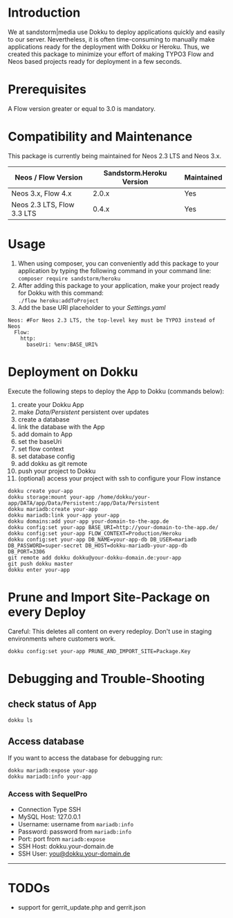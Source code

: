 # Introduction
We at sandstorm|media use Dokku to deploy applications quickly and easily to our server. Nevertheless, it is often time-consuming to manually make applications ready for the deployment with Dokku or Heroku. Thus, we created this package to minimize your effort of making TYPO3 Flow and Neos based projects ready for deployment in a few seconds.

# Prerequisites
A Flow version greater or equal to 3.0 is mandatory.

# Compatibility and Maintenance
This package is currently being maintained for Neos 2.3 LTS and Neos 3.x.

| Neos / Flow Version        | Sandstorm.Heroku Version         | Maintained |
|----------------------------|----------------------------------|------------|
| Neos 3.x, Flow 4.x         | 2.0.x                            | Yes        |
| Neos 2.3 LTS, Flow 3.3 LTS | 0.4.x                            | Yes        |

# Usage

1. When using composer, you can conveniently add this package to your application by typing the following command in your command line:  
    `composer require sandstorm/heroku`
2. After adding this package to your application, make your project ready for Dokku with this command:  
    `./flow heroku:addToProject`
3. Add the base URI placeholder to your *Settings.yaml*

```
Neos: #For Neos 2.3 LTS, the top-level key must be TYPO3 instead of Neos
  Flow:
    http:
      baseUri: %env:BASE_URI%
```

# Deployment on Dokku

Execute the following steps to deploy the App to Dokku (commands below):

1. create your Dokku App
1. make *Data/Persistent* persistent over updates
1. create a database
1. link the database with the App
1. add domain to App
1. set the baseUri
1. set flow context
1. set database config
1. add dokku as git remote
1. push your project to Dokku
1. (optional) access your project with ssh to configure your Flow instance

``` 
dokku create your-app
dokku storage:mount your-app /home/dokku/your-app/DATA/app/Data/Persistent:/app/Data/Persistent
dokku mariadb:create your-app
dokku mariadb:link your-app your-app
dokku domains:add your-app your-domain-to-the-app.de
dokku config:set your-app BASE_URI=http://your-domain-to-the-app.de/
dokku config:set your-app FLOW_CONTEXT=Production/Heroku
dokku config:set your-app DB_NAME=your-app-db DB_USER=mariadb DB_PASSWORD=super-secret DB_HOST=dokku-mariadb-your-app-db DB_PORT=3306
git remote add dokku dokku@your-dokku-domain.de:your-app
git push dokku master
dokku enter your-app
```

# Prune and Import Site-Package on every Deploy

Careful: This deletes all content on every redeploy. Don't use in staging environments where customers work.

```
dokku config:set your-app PRUNE_AND_IMPORT_SITE=Package.Key
```

# Debugging and Trouble-Shooting

## check status of App

```
dokku ls
```

## Access database

If you want to access the database for debugging run:

```
dokku mariadb:expose your-app
dokku mariadb:info your-app
```

### Access with SequelPro
* Connection Type SSH
* MySQL Host: 127.0.0.1
* Username: username from `mariadb:info`
* Password: password from `mariadb:info`
* Port: port from `mariadb:expose`
* SSH Host: dokku.your-domain.de
* SSH User: you@dokku.your-domain.de

---

# TODOs

* support for gerrit_update.php and gerrit.json
